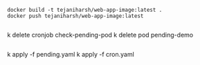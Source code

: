 ```
docker build -t tejaniharsh/web-app-image:latest .
docker push tejaniharsh/web-app-image:latest


```
k delete cronjob check-pending-pod
k delete pod pending-demo
```

```
k apply -f pending.yaml
k apply -f cron.yaml
```